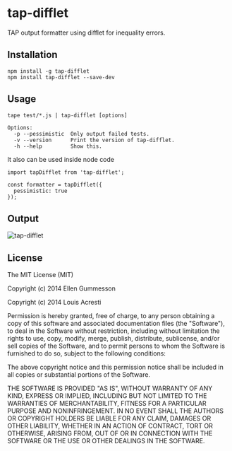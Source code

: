 # tap-difflet

TAP output formatter using difflet for inequality errors.

## Installation

~~~ text
npm install -g tap-difflet
npm install tap-difflet --save-dev
~~~

## Usage

~~~ text
tape test/*.js | tap-difflet [options]

Options:
  -p --pessimistic  Only output failed tests.
  -v --version      Print the version of tap-difflet.
  -h --help         Show this.
~~~

It also can be used inside node code

~~~ text
import tapDifflet from 'tap-difflet';

const formatter = tapDifflet({
  pessimistic: true
});
~~~

## Output

![tap-difflet](http://i.imgur.com/8uFAvXU.png)

## License

The MIT License (MIT)

Copyright (c) 2014 Ellen Gummesson

Copyright (c) 2014 Louis Acresti

Permission is hereby granted, free of charge, to any person obtaining a copy
of this software and associated documentation files (the "Software"), to deal
in the Software without restriction, including without limitation the rights
to use, copy, modify, merge, publish, distribute, sublicense, and/or sell
copies of the Software, and to permit persons to whom the Software is
furnished to do so, subject to the following conditions:

The above copyright notice and this permission notice shall be included in
all copies or substantial portions of the Software.

THE SOFTWARE IS PROVIDED "AS IS", WITHOUT WARRANTY OF ANY KIND, EXPRESS OR
IMPLIED, INCLUDING BUT NOT LIMITED TO THE WARRANTIES OF MERCHANTABILITY,
FITNESS FOR A PARTICULAR PURPOSE AND NONINFRINGEMENT. IN NO EVENT SHALL THE
AUTHORS OR COPYRIGHT HOLDERS BE LIABLE FOR ANY CLAIM, DAMAGES OR OTHER
LIABILITY, WHETHER IN AN ACTION OF CONTRACT, TORT OR OTHERWISE, ARISING FROM,
OUT OF OR IN CONNECTION WITH THE SOFTWARE OR THE USE OR OTHER DEALINGS IN
THE SOFTWARE.
